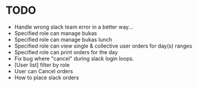 # TODO

* Handle wrong slack team error in a better way...
* Specified role can manage bukas
* Specified role can manage bukas lunch
* Specified role can view single & collective user orders for day(s) ranges
* Specified role can print orders for the day
* Fix bug where "cancel" during slack login loops.
* [User list] filter by role
* User can Cancel orders
* How to place slack orders